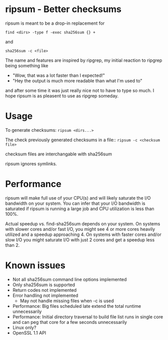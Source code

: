 # ripsum - Better checksums
ripsum is meant to be a drop-in replacement for

```
find <dirs> -type f -exec sha256sum {} +
```
and

```
sha256sum -c <file>
```

The name and features are inspired by ripgrep, my initial reaction to ripgrep being 
something like
- "Wow, that was a lot faster than I expected!"
- "Hey the output is much more readable than what I'm used to"

and after some time it was just really nice not to have to type so much.  I hope ripsum
is as pleasent to use as ripgrep someday.

# Usage
To generate checksums: `ripsum <dirs...>`

The check previously generated checksums in a file:: `ripsum -c <checksum file>`

checksum files are interchangable with sha256sum

ripsum ignores symlinks.

# Performance
ripsum will make full use of your CPU(s) and will likely saturate the I/O bandwidth on your
system. You can infer that your I/O bandwidth is saturated if ripsum is running a large
job and CPU utilization is less than 100%.

Actual speedup vs. find-sha256sum depends on your system. On systems with slower cores 
and/or fast I/O, you might see 4 or more cores heavily utilized and a speedup approaching 
4.  On systems with faster cores and/or slow I/O you might saturate I/O with just 2 cores
and get a speedup less than 2. 

# Known issues
- Not all sha256sum command line options implemented
- Only sha256sum is supported
- Return codes not implemented
- Error handling not implemented
	- May not handle missing files when -c is used
- Performance: Big files scheduled late extend the total runtime unnecessarily
- Performance: Initial directory traversal to build file list runs in single core and can peg that core for a few seconds unnecessarily
- Linux only?
- OpenSSL 1.1 API



